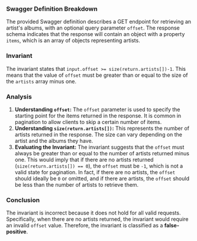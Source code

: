 ### Swagger Definition Breakdown
The provided Swagger definition describes a GET endpoint for retrieving an artist's albums, with an optional query parameter `offset`. The response schema indicates that the response will contain an object with a property `items`, which is an array of objects representing artists.

### Invariant
The invariant states that `input.offset >= size(return.artists[])-1`. This means that the value of `offset` must be greater than or equal to the size of the `artists` array minus one.

### Analysis
1. **Understanding `offset`:** The `offset` parameter is used to specify the starting point for the items returned in the response. It is common in pagination to allow clients to skip a certain number of items.
2. **Understanding `size(return.artists[])`:** This represents the number of artists returned in the response. The size can vary depending on the artist and the albums they have.
3. **Evaluating the Invariant:** The invariant suggests that the `offset` must always be greater than or equal to the number of artists returned minus one. This would imply that if there are no artists returned (`size(return.artists[]) == 0`), the `offset` must be `-1`, which is not a valid state for pagination. In fact, if there are no artists, the `offset` should ideally be `0` or omitted, and if there are artists, the `offset` should be less than the number of artists to retrieve them.

### Conclusion
The invariant is incorrect because it does not hold for all valid requests. Specifically, when there are no artists returned, the invariant would require an invalid `offset` value. Therefore, the invariant is classified as a **false-positive**.
